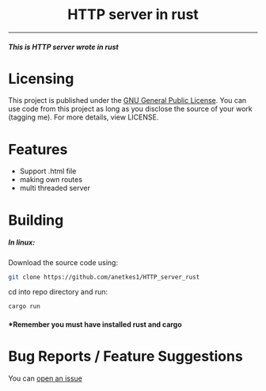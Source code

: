 <!-- <p align="center">
    <img src="/repo/scr/logo.png" width="50%" alt="echo">
</p> -->

<h1 align="center">HTTP server in rust</h1>

---

<h5>This is HTTP server wrote in rust</h5>

# Licensing
This project is published under the [GNU General Public License](https://github.com/antekes1/HTTP_server_rust/blob/main/LICENSE.txt).
You can use code from this project as long as you disclose the source of your work (tagging me). For more details, view LICENSE.

# Features
- Support .html file
- making own routes
- multi threaded server

# Building

<h5> In linux: </h5> 
Download the source code using:

```bash
git clone https://github.com/anetkes1/HTTP_server_rust
```

cd into repo directory and run:

```bash
cargo run
```
<h4>*Remember you must have installed rust and cargo </h5> 

# Bug Reports / Feature Suggestions

You can [open an issue](https://github.com/antekes1/HTTP_server_rust/issues)